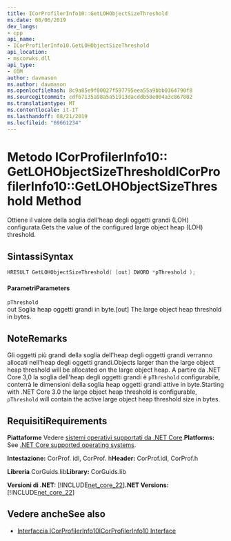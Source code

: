```yaml
---
title: ICorProfilerInfo10::GetLOHObjectSizeThreshold
ms.date: 08/06/2019
dev_langs:
- cpp
api_name:
- ICorProfilerInfo10.GetLOHObjectSizeThreshold
api_location:
- mscorwks.dll
api_type:
- COM
author: davmason
ms.author: davmason
ms.openlocfilehash: 8c9a85e9f00027f597795eea55a9bbb0364790f8
ms.sourcegitcommit: cdf67135a98a5a51913dacddb58e004a3c867802
ms.translationtype: MT
ms.contentlocale: it-IT
ms.lasthandoff: 08/21/2019
ms.locfileid: "69661234"
---
```

# <a name="icorprofilerinfo10getlohobjectsizethreshold-method"></a><span data-ttu-id="80f3a-102">Metodo ICorProfilerInfo10:: GetLOHObjectSizeThreshold</span><span class="sxs-lookup"><span data-stu-id="80f3a-102">ICorProfilerInfo10::GetLOHObjectSizeThreshold Method</span></span>

<span data-ttu-id="80f3a-103">Ottiene il valore della soglia dell'heap degli oggetti grandi (LOH) configurata.</span><span class="sxs-lookup"><span data-stu-id="80f3a-103">Gets the value of the configured large object heap (LOH) threshold.</span></span>

## <a name="syntax"></a><span data-ttu-id="80f3a-104">Sintassi</span><span class="sxs-lookup"><span data-stu-id="80f3a-104">Syntax</span></span>

```cpp
HRESULT GetLOHObjectSizeThreshold( [out] DWORD *pThreshold );
```

#### <a name="parameters"></a><span data-ttu-id="80f3a-105">Parametri</span><span class="sxs-lookup"><span data-stu-id="80f3a-105">Parameters</span></span>

`pThreshold` \
<span data-ttu-id="80f3a-106">out Soglia heap oggetti grandi in byte.</span><span class="sxs-lookup"><span data-stu-id="80f3a-106">[out] The large object heap threshold in bytes.</span></span>

## <a name="remarks"></a><span data-ttu-id="80f3a-107">Note</span><span class="sxs-lookup"><span data-stu-id="80f3a-107">Remarks</span></span>

<span data-ttu-id="80f3a-108">Gli oggetti più grandi della soglia dell'heap degli oggetti grandi verranno allocati nell'heap degli oggetti grandi.</span><span class="sxs-lookup"><span data-stu-id="80f3a-108">Objects larger than the large object heap threshold will be allocated on the large object heap.</span></span> <span data-ttu-id="80f3a-109">A partire da .NET Core 3,0 la soglia dell'heap degli oggetti grandi è `pThreshold` configurabile, conterrà le dimensioni della soglia heap oggetti grandi attive in byte.</span><span class="sxs-lookup"><span data-stu-id="80f3a-109">Starting with .NET Core 3.0 the large object heap threshold is configurable, `pThreshold` will contain the active large object heap threshold size in bytes.</span></span>

## <a name="requirements"></a><span data-ttu-id="80f3a-110">Requisiti</span><span class="sxs-lookup"><span data-stu-id="80f3a-110">Requirements</span></span>

<span data-ttu-id="80f3a-111">**Piattaforme** Vedere [sistemi operativi supportati da .NET Core](../../../core/windows-prerequisites.md#net-core-supported-operating-systems).</span><span class="sxs-lookup"><span data-stu-id="80f3a-111">**Platforms:** See [.NET Core supported operating systems](../../../core/windows-prerequisites.md#net-core-supported-operating-systems).</span></span>

<span data-ttu-id="80f3a-112">**Intestazione:** CorProf. idl, CorProf. h</span><span class="sxs-lookup"><span data-stu-id="80f3a-112">**Header:** CorProf.idl, CorProf.h</span></span>

<span data-ttu-id="80f3a-113">**Libreria** CorGuids.lib</span><span class="sxs-lookup"><span data-stu-id="80f3a-113">**Library:** CorGuids.lib</span></span>

<span data-ttu-id="80f3a-114">**Versioni di .NET:** [!INCLUDE[net_core_22](../../../../includes/net-core-30-md.md)]</span><span class="sxs-lookup"><span data-stu-id="80f3a-114">**.NET Versions:** [!INCLUDE[net_core_22](../../../../includes/net-core-30-md.md)]</span></span>

## <a name="see-also"></a><span data-ttu-id="80f3a-115">Vedere anche</span><span class="sxs-lookup"><span data-stu-id="80f3a-115">See also</span></span>

- [<span data-ttu-id="80f3a-116">Interfaccia ICorProfilerInfo10</span><span class="sxs-lookup"><span data-stu-id="80f3a-116">ICorProfilerInfo10 Interface</span></span>](../../../../docs/framework/unmanaged-api/profiling/icorprofilerinfo10-interface.md)

